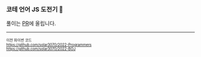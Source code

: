 ### 코테 언어 JS 도전기 👏

풀이는 [PR](https://github.com/algo-malgo/jungo-malgo/pulls?q=is%3Apr+is%3Aclosed)에 올립니다. 

---
<sub><sup>이전 파이썬 코드</sub></sup></br>
<sub><sup>https://github.com/solar3070/2022-Programmers</sub></sup></br>
<sub><sup>https://github.com/solar3070/2022-BOJ</sub></sup></br>

